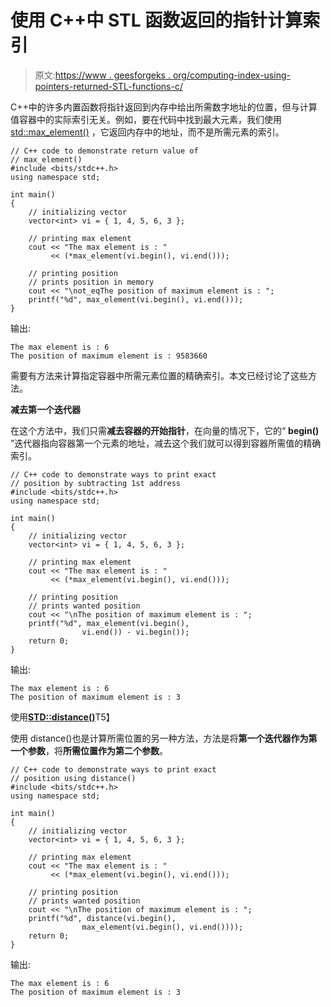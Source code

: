 # 使用 C++中 STL 函数返回的指针计算索引

> 原文:[https://www . geesforgeks . org/computing-index-using-pointers-returned-STL-functions-c/](https://www.geeksforgeeks.org/computing-index-using-pointers-returned-stl-functions-c/)

C++中的许多内置函数将指针返回到内存中给出所需数字地址的位置，但与计算值容器中的实际索引无关。例如，要在代码中找到最大元素，我们使用 [std::max_element()](https://www.geeksforgeeks.org/stdmax_element-in-cpp/) ，它返回内存中的地址，而不是所需元素的索引。

```
// C++ code to demonstrate return value of
// max_element()
#include <bits/stdc++.h>
using namespace std;

int main()
{
    // initializing vector
    vector<int> vi = { 1, 4, 5, 6, 3 };

    // printing max element
    cout << "The max element is : " 
         << (*max_element(vi.begin(), vi.end()));

    // printing position
    // prints position in memory
    cout << "\not_eqThe position of maximum element is : ";
    printf("%d", max_element(vi.begin(), vi.end()));
}
```

输出:

```
The max element is : 6
The position of maximum element is : 9583660

```

需要有方法来计算指定容器中所需元素位置的精确索引。本文已经讨论了这些方法。

**减去第一个迭代器**

在这个方法中，我们只需**减去容器的开始指针**，在向量的情况下，它的“ **begin()** ”迭代器指向容器第一个元素的地址，减去这个我们就可以得到容器所需值的精确索引。

```
// C++ code to demonstrate ways to print exact 
// position by subtracting 1st address
#include <bits/stdc++.h>
using namespace std;

int main()
{
    // initializing vector
    vector<int> vi = { 1, 4, 5, 6, 3 };

    // printing max element
    cout << "The max element is : " 
         << (*max_element(vi.begin(), vi.end()));

    // printing position
    // prints wanted position
    cout << "\nThe position of maximum element is : ";
    printf("%d", max_element(vi.begin(), 
                vi.end()) - vi.begin());
    return 0;
}
```

输出:

```
The max element is : 6
The position of maximum element is : 3

```

使用[**STD::distance()**](https://www.geeksforgeeks.org/stddistance-in-c/)T5】

使用 distance()也是计算所需位置的另一种方法，方法是将**第一个迭代器作为第一个参数**，将**所需位置作为第二个参数**。

```
// C++ code to demonstrate ways to print exact 
// position using distance()
#include <bits/stdc++.h>
using namespace std;

int main()
{
    // initializing vector
    vector<int> vi = { 1, 4, 5, 6, 3 };

    // printing max element
    cout << "The max element is : " 
         << (*max_element(vi.begin(), vi.end()));

    // printing position
    // prints wanted position
    cout << "\nThe position of maximum element is : ";
    printf("%d", distance(vi.begin(), 
                max_element(vi.begin(), vi.end())));
    return 0;
}
```

输出:

```
The max element is : 6
The position of maximum element is : 3

```